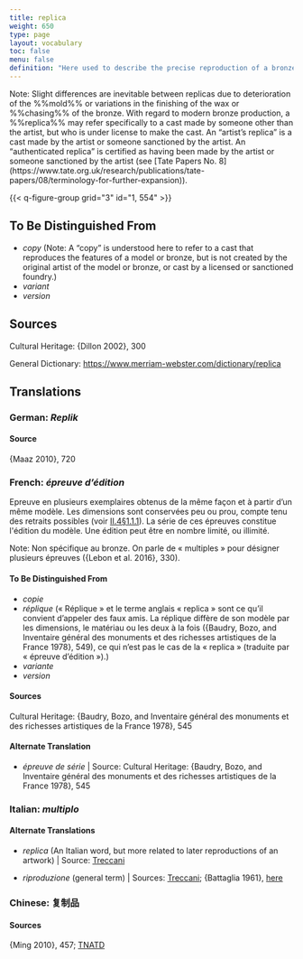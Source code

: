 ```yaml
---
title: replica
weight: 650
type: page
layout: vocabulary
toc: false
menu: false
definition: "Here used to describe the precise reproduction of a bronze made by the same artist or foundry as the original bronze. Also refers to same-scale reproductions of a model made at different stages in the casting process (e.g., a wax replica, and a refractory replica used to make the %%core%% in %%sand casting%% or piece-mold casting). In lost-wax casting, bronzes fashioned from %%inter-models%% made from the same piece molds taken from the master model are considered replicas of the original. In sand casting, it refers to bronzes made using the same %%chef-modèle%%. Numerous replicas of the same bronze are called “multiples.”"
---
```


<div class="backmatter">
Note: Slight differences are inevitable between replicas due to deterioration of the %%mold%% or variations in the finishing of the wax or %%chasing%% of the bronze. With regard to modern bronze production, a %%replica%% may refer specifically to a cast made by someone other than the artist, but who is under license to make the cast. An “artist’s replica” is a cast made by the artist or someone sanctioned by the artist. An “authenticated replica” is certified as having been made by the artist or someone sanctioned by the artist (see [Tate Papers No. 8](https://www.tate.org.uk/research/publications/tate-papers/08/terminology-for-further-expansion)).
</div>

{{< q-figure-group grid="3" id="1, 554" >}}

## To Be Distinguished From

- *copy* (Note: A “copy” is understood here to refer to a cast that reproduces the features of a model or bronze, but is not created by the original artist of the model or bronze, or cast by a licensed or sanctioned foundry.)
- *variant*
- *version*

## Sources

Cultural Heritage: {Dillon 2002}, 300

General Dictionary: <https://www.merriam-webster.com/dictionary/replica>

## Translations

<div class="accordion">

### **German**: *Replik*

#### Source

{Maaz 2010}, 720

### **French**: *épreuve d’édition*

Epreuve en plusieurs exemplaires obtenus de la même façon et à partir d’un même modèle. Les dimensions sont conservées peu ou prou, compte tenu des retraits possibles (voir [II.4§1.1.1](#II.4§1.1.1)). La série de ces épreuves constitue l'édition du modèle. Une édition peut être en nombre limité, ou illimité.

<div class="backmatter">
Note: Non spécifique au bronze. On parle de « multiples » pour désigner plusieurs épreuves ({Lebon et al. 2016}, 330).
</div>

#### To Be Distinguished From

- *copie*
- *réplique* (« Réplique » et le terme anglais « replica » sont ce qu’il convient d’appeler des faux amis. La réplique diffère de son modèle par les dimensions, le matériau ou les deux à la fois ({Baudry, Bozo, and Inventaire général des monuments et des richesses artistiques de la France 1978}, 549), ce qui n’est pas le cas de la « replica » (traduite par « épreuve d’édition »).)
- *variante*
- *version*

#### Sources

Cultural Heritage: {Baudry, Bozo, and Inventaire général des monuments et des richesses artistiques de la France 1978}, 545

#### Alternate Translation

- *épreuve de série* | Source: Cultural Heritage: {Baudry, Bozo, and Inventaire général des monuments et des richesses artistiques de la France 1978}, 545

### **Italian**: *multiplo*

#### Alternate Translations

- *replica* (An Italian word, but more related to later reproductions of an artwork) | Source: [Treccani](https://www.treccani.it/vocabolario/replica/)

- *riproduzione* (general term) | Sources: [Treccani](http://www.treccani.it/vocabolario/riproduzione); {Battaglia 1961}, [here](http://www.gdli.it/pdf_viewer/Scripts/pdf.js/web/viewer.asp?file=/PDF/GDLI16/GDLI_16_ocr_726.pdf&parola=riproduzione)

### **Chinese**: 复制品

#### Sources

{Ming 2010}, 457; [TNATD](https://terms.naer.edu.tw/detail/625076/?index=1)

</div>
